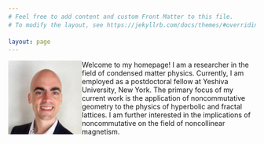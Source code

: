 ```yaml
---
# Feel free to add content and custom Front Matter to this file.
# To modify the layout, see https://jekyllrb.com/docs/themes/#overriding-theme-defaults

layout: page
---
```


<img align="left" src="./docs/assets/images/profile_picture.jpeg" alt="Fabian R. Lux" width="150"/>

Welcome to my homepage! I am a researcher in the field of condensed matter physics. Currently, I am employed as a postdoctoral fellow at Yeshiva University, New York. The primary focus of my current work is the application of noncommutative geometry to the physics of hyperbolic and fractal lattices. I am further interested in the implications of noncommutative on the field of noncollinear magnetism.
